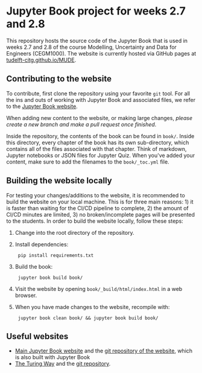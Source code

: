 # Jupyter Book project for weeks 2.7 and 2.8

This repository hosts the source code of the Jupyter Book that is used in weeks 2.7 and 2.8 of the course Modelling, Uncertainty and Data for Engineers (CEGM1000). The website is currently hosted via GitHub pages at [tudelft-citg.github.io/MUDE](https://tudelft-citg.github.io/MUDE).

## Contributing to the website

To contribute, first clone the repository using your favorite `git` tool. For all the ins and outs of working with Jupyter Book and associated files, we refer to the [Jupyter Book website](https://jupyterbook.org/en/stable/intro.html).

When adding new content to the website, or making large changes, *please create a new branch and make a pull request once finished*.

Inside the repository, the contents of the book can be found in `book/`. Inside this directory, every chapter of the book has its own sub-directory, which contains all of the files associated with that chapter. Think of markdown, Jupyter notebooks or JSON files for Jupyter Quiz. When you've added your content, make sure to add the filenames to the `book/_toc.yml` file.

## Building the website locally

For testing your changes/additions to the website, it is recommended to build the website on your local machine. This is for three main reasons: 1) it is faster than waiting for the CI/CD pipeline to complete, 2) the amount of CI/CD minutes are limited, 3) no broken/incomplete pages will be presented to the students. In order to build the website locally, follow these steps:

1. Change into the root directory of the repository.
   
2. Install dependencies:

        pip install requirements.txt

3. Build the book:
   
        jupyter book build book/

4. Visit the website by opening `book/_build/html/index.html` in a web browser.

5. When you have made changes to the website, recompile with:

        jupyter book clean book/ && jupyter book build book/

## Useful websites

- [Main Jupyter Book website](https://jupyterbook.org/en/stable/intro.html) and the [git repository of the website](https://github.com/executablebooks/jupyter-book/tree/master/docs), which is also built with Jupyter Book
- [The Turing Way](https://the-turing-way.netlify.app/welcome) and the [git repository](https://github.com/alan-turing-institute/the-turing-way).